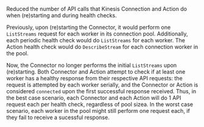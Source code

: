 Reduced the number of API calls that Kinesis Connection and Action do when (re)starting and during health checks.

Previously, upon (re)starting the Connector, it would perform one `ListStreams` request for each worker in its connection pool.  Additionally, each periodic health check would do `ListStreams` for each worker.  The Action health check would do `DescribeStream` for each connection worker in the pool.

Now, the Connector no longer performs the initial `ListStreams` upon (re)starting.  Both Connector and Action attempt to check if at least one worker has a healthy response from their respective API requests: the request is attempted by each worker serially, and the Connector or Action is considered `connected` upon the first successful response received.  Thus, in the best case scenario, each Connector and each Action will do 1 API request each per health check, regardless of pool sizea.  In the worst case scenario, each worker in the pool might still perform one request each, if they fail to receive a sucessful response.
